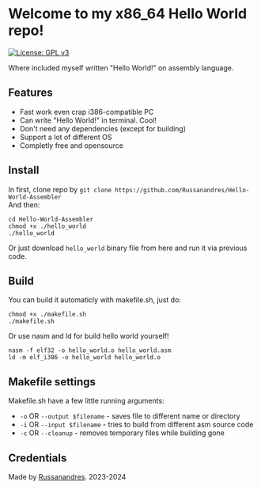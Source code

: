 # Welcome to my x86_64 Hello World repo!
[![License: GPL v3](https://img.shields.io/badge/License-GPLv3-blue.svg)](https://www.gnu.org/licenses/gpl-3.0)

Where included myself written "Hello World!" on assembly language.

## Features
- Fast work even crap i386-compatible PC
- Can write "Hello World!" in terminal. Cool!
- Don't need any dependencies (except for building)
- Support a lot of different OS
- Completly free and opensource

## Install
In first, clone repo by `git clone https://github.com/Russanandres/Hello-World-Assembler`  
And then:
```
cd Hello-World-Assembler
chmod +x ./hello_world
./hello_world
```
Or just download `hello_world` binary file from here and run it via previous code.  

## Build
You can build it automaticly with makefile.sh, just do:  
```
chmod +x ./makefile.sh
./makefile.sh
```
Or use nasm and ld for build hello world yourself!
```
nasm -f elf32 -o hello_world.o hello_world.asm 
ld -m elf_i386 -o hello_world hello_world.o
```

## Makefile settings
Makefile.sh have a few little running arguments:
-  `-o` OR `--output $filename` - saves file to different name or directory
-  `-i` OR `--input $filename` - tries to build from different asm source code
-  `-c` OR `--cleanup` - removes temporary files while building gone  
  
## Credentials
Made by [Russanandres](https://github.com/Russanandres). 2023-2024
